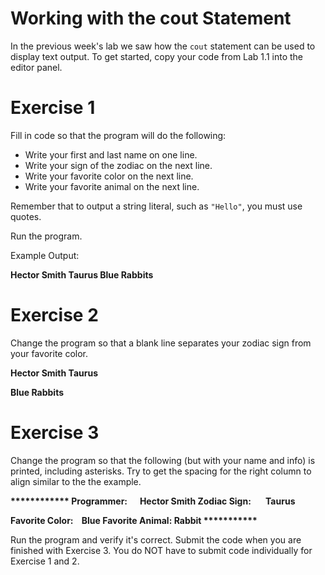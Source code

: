 # Working with the cout Statement

In the previous week's lab we saw how the `cout` statement can be used to display text output. To get started, copy your code from Lab 1.1 into the editor panel.  

# Exercise 1

Fill in code so that the program will do the following:


- Write your first and last name on one line.
- Write your sign of the zodiac on the next line.
- Write your favorite color on the next line. 
- Write your favorite animal on the next line. 

Remember that to output a string literal, such as `"Hello"`, you must use quotes. 


Run the program. 


Example Output: 

**Hector Smith
Taurus
Blue
Rabbits**


# Exercise 2

Change the program so that a blank line separates your zodiac sign from your favorite color.

**Hector Smith
Taurus**

**Blue
Rabbits**

# Exercise 3

Change the program so that the following (but with your name and info) is printed, including asterisks. Try to get the spacing for the right column to align similar to the the example. 

**\*\*\*\*\*\*\*\*\*\*\*\*
Programmer: &nbsp;&nbsp;&nbsp;&nbsp;&nbsp;Hector Smith
Zodiac Sign: &nbsp;&nbsp;&nbsp;&nbsp;&nbsp;&nbsp;Taurus**

**Favorite Color: &nbsp;&nbsp;&nbsp;Blue
Favorite Animal: Rabbit
\*\*\*\*\*\*\*\*\*\*\***

Run the program and verify it's correct. Submit the code when you are finished with Exercise 3. You do NOT have to submit code individually for Exercise 1 and 2.